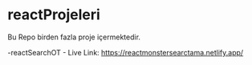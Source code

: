# reactProjeleri
Bu Repo birden fazla proje içermektedir.

-reactSearchOT - Live Link: https://reactmonstersearctama.netlify.app/
